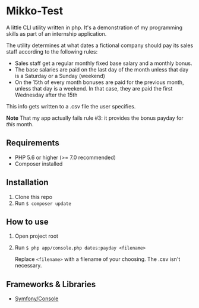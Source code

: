 # Mikko-Test
A little CLI utility written in php. It's a demonstration of my programming
skills as part of an internship application.

The utility determines at what dates a fictional company should pay its sales
staff according to the following rules:

- Sales staff get a regular monthly fixed base salary and a monthly bonus.
- The base salaries are paid on the last day of the month unless that day is a Saturday or a Sunday
  (weekend)
- On the 15th of every month bonuses are paid for the previous month, unless that day is a weekend. In
  that case, they are paid the first Wednesday after the 15th

This info gets written to a .csv file the user specifies.

**Note** That my app actually fails rule #3: it provides the bonus payday for _this_ month.

## Requirements
- PHP 5.6 or higher (>= 7.0 recommended)
- Composer installed

## Installation
1. Clone this repo
2. Run `$ composer update`

## How to use
1. Open project root
2. Run `$ php app/console.php dates:payday <filename>`

   Replace `<filename>` with a filename of your choosing. The .csv isn't necessary.

## Frameworks & Libraries
- [Symfony/Console](https://symfony.com/doc/current/components/console/introduction.html)
